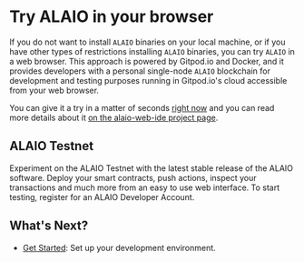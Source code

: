 # Try ALAIO in your browser

If you do not want to install `ALAIO` binaries on your local machine, or if you have other types of restrictions installing `ALAIO` binaries, you can try `ALAIO` in a web browser. This approach is powered by Gitpod.io and Docker, and it provides developers with a personal single-node `ALAIO` blockchain for development and testing purposes running in Gitpod.io's cloud accessible from your web browser.

You can give it a try in a matter of seconds [right now](https://gitpod.io/#https://github.com/ALADINIO/alaio-web-ide) and you can read more details about it [on the alaio-web-ide project page](https://github.com/ALADINIO/alaio-web-ide).

## ALAIO Testnet

Experiment on the ALAIO Testnet with the latest stable release of the ALAIO software. Deploy your smart contracts, push actions, inspect your transactions and much more from an easy to use web interface. To start testing, register for an ALAIO Developer Account.

## What's Next?

* [Get Started](https://developer.alacritys.net/docs/how_alaio_works/getting_started_with_alaio/1._development_environment/1.1_prerequisites.md): Set up your development environment.
